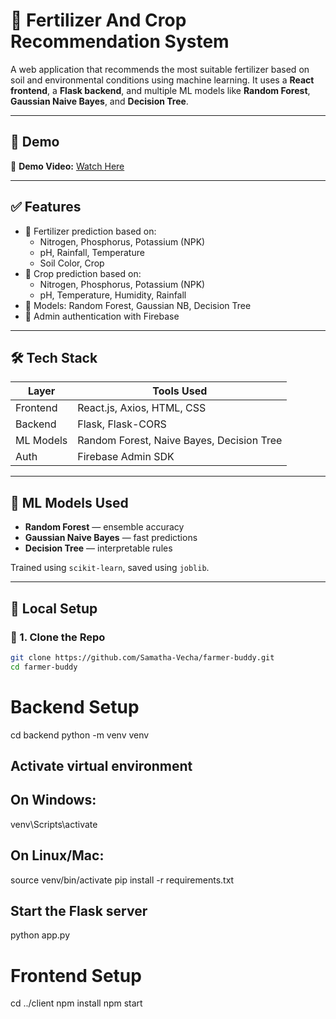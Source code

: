 # 🌾 Fertilizer And Crop Recommendation System

A web application that recommends the most suitable fertilizer based on soil and environmental conditions using machine learning. It uses a **React frontend**, a **Flask backend**, and multiple ML models like **Random Forest**, **Gaussian Naive Bayes**, and **Decision Tree**.

---

## 📸 Demo 

🎥 **Demo Video:** [Watch Here](https://drive.google.com/file/d/1zUTg_sezr69i0dw0GlQXDJGE2OcQAdmh/view?usp=sharing)  

---

## ✅ Features

- 🚜 Fertilizer prediction based on:
  - Nitrogen, Phosphorus, Potassium (NPK)
  - pH, Rainfall, Temperature
  - Soil Color, Crop
- 🌽 Crop prediction based on:
  - Nitrogen, Phosphorus, Potassium (NPK)
  - pH, Temperature, Humidity, Rainfall
- 🤖 Models: Random Forest, Gaussian NB, Decision Tree
- 🔐 Admin authentication with Firebase

---

## 🛠 Tech Stack

| Layer      | Tools Used                              |
|------------|------------------------------------------|
| Frontend   | React.js, Axios, HTML, CSS               |
| Backend    | Flask, Flask-CORS                        |
| ML Models  | Random Forest, Naive Bayes, Decision Tree|
| Auth       | Firebase Admin SDK                       |

---

## 🧪 ML Models Used

- **Random Forest** — ensemble accuracy
- **Gaussian Naive Bayes** — fast predictions
- **Decision Tree** — interpretable rules

Trained using `scikit-learn`, saved using `joblib`.

---

## 🔧 Local Setup

### 🚀 1. Clone the Repo

```bash
git clone https://github.com/Samatha-Vecha/farmer-buddy.git
cd farmer-buddy
```
# Backend Setup

cd backend
python -m venv venv
## Activate virtual environment
## On Windows:
venv\Scripts\activate
## On Linux/Mac:
source venv/bin/activate
pip install -r requirements.txt

## Start the Flask server
python app.py

# Frontend Setup
cd ../client
npm install
npm start
